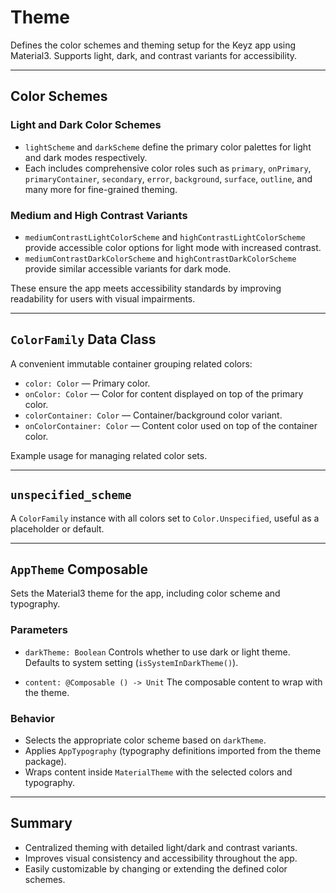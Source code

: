# Theme

Defines the color schemes and theming setup for the Keyz app using Material3.
Supports light, dark, and contrast variants for accessibility.

---

## Color Schemes

### Light and Dark Color Schemes

* `lightScheme` and `darkScheme` define the primary color palettes for light and dark modes respectively.
* Each includes comprehensive color roles such as `primary`, `onPrimary`, `primaryContainer`, `secondary`, `error`, `background`, `surface`, `outline`, and many more for fine-grained theming.

### Medium and High Contrast Variants

* `mediumContrastLightColorScheme` and `highContrastLightColorScheme` provide accessible color options for light mode with increased contrast.
* `mediumContrastDarkColorScheme` and `highContrastDarkColorScheme` provide similar accessible variants for dark mode.

These ensure the app meets accessibility standards by improving readability for users with visual impairments.

---

## `ColorFamily` Data Class

A convenient immutable container grouping related colors:

* `color: Color` — Primary color.
* `onColor: Color` — Color for content displayed on top of the primary color.
* `colorContainer: Color` — Container/background color variant.
* `onColorContainer: Color` — Content color used on top of the container color.

Example usage for managing related color sets.

---

## `unspecified_scheme`

A `ColorFamily` instance with all colors set to `Color.Unspecified`, useful as a placeholder or default.

---

## `AppTheme` Composable

Sets the Material3 theme for the app, including color scheme and typography.

### Parameters

* `darkTheme: Boolean`
  Controls whether to use dark or light theme. Defaults to system setting (`isSystemInDarkTheme()`).

* `content: @Composable () -> Unit`
  The composable content to wrap with the theme.

### Behavior

* Selects the appropriate color scheme based on `darkTheme`.
* Applies `AppTypography` (typography definitions imported from the theme package).
* Wraps content inside `MaterialTheme` with the selected colors and typography.

---

## Summary

* Centralized theming with detailed light/dark and contrast variants.
* Improves visual consistency and accessibility throughout the app.
* Easily customizable by changing or extending the defined color schemes.
